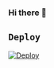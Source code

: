 ### Hi there 👋

## `Deploy`
[![Deploy](https://www.herokucdn.com/deploy/button.svg)](https://heroku.com/deploy?template=https://github.com/Fbotzz/rawr/)

<!--
**Fbotzz/fbotzz** is a ✨ _special_ ✨ repository because its `README.md` (this file) appears on your GitHub profile.

Here are some ideas to get you started:

- 🔭 I’m currently working on ...
- 🌱 I’m currently learning ...
- 👯 I’m looking to collaborate on ...
- 🤔 I’m looking for help with ...
- 💬 Ask me about ...
- 📫 How to reach me: ...
- 😄 Pronouns: ...
- ⚡ Fun fact: ...
-->
